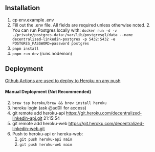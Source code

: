 ## Installation

1. cp env.example .env
1. Fill out the .env file. All fields are required unless otherwise noted.
   2. You can run Postgres locally with: `docker run -d -v ./private/postgres-data:/var/lib/postgresql/data --name decentralized-linkedin-postgres -p 5432:5432 -e POSTGRES_PASSWORD=password postgres`
1. `pnpm install`
1. `pnpm run dev` (runs nodemon)


## Deployment
[Github Actions are used to deploy to Heroku on any push](./.github/workflows/deploy.yml)

#### Manual Deployment (Not Recommended)
2. `brew tap heroku/brew && brew install heroku`
2. heroku login (ask @ad0ll for access)
3. git remote add heroku-api https://git.heroku.com/decentralized-linkedin-api.git                                                                                       21:15:54
4. git remote add heroku-web https://git.heroku.com/decentralized-linkedin-web.git       
5. Push to heroku-api or heroku-web:
   1. `git push heroku-api main`
   2. `git push heroku-web main`
